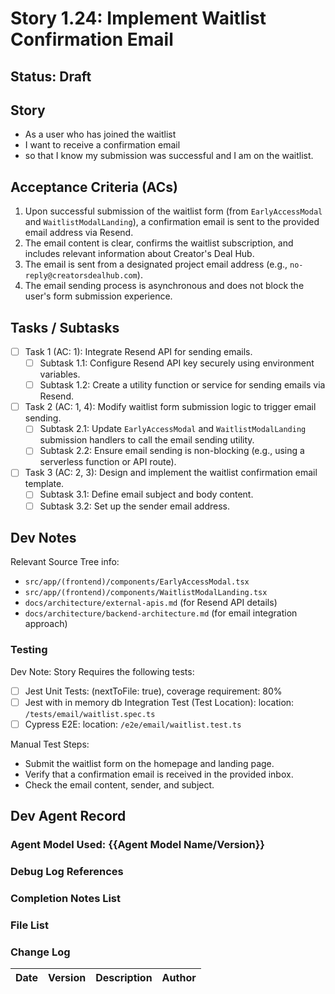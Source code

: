 # Story 1.24: Implement Waitlist Confirmation Email

## Status: Draft

## Story

- As a user who has joined the waitlist
- I want to receive a confirmation email
- so that I know my submission was successful and I am on the waitlist.

## Acceptance Criteria (ACs)

1.  Upon successful submission of the waitlist form (from `EarlyAccessModal` and `WaitlistModalLanding`), a confirmation email is sent to the provided email address via Resend.
2.  The email content is clear, confirms the waitlist subscription, and includes relevant information about Creator's Deal Hub.
3.  The email is sent from a designated project email address (e.g., `no-reply@creatorsdealhub.com`).
4.  The email sending process is asynchronous and does not block the user's form submission experience.

## Tasks / Subtasks

- [ ] Task 1 (AC: 1): Integrate Resend API for sending emails.
  - [ ] Subtask 1.1: Configure Resend API key securely using environment variables.
  - [ ] Subtask 1.2: Create a utility function or service for sending emails via Resend.
- [ ] Task 2 (AC: 1, 4): Modify waitlist form submission logic to trigger email sending.
  - [ ] Subtask 2.1: Update `EarlyAccessModal` and `WaitlistModalLanding` submission handlers to call the email sending utility.
  - [ ] Subtask 2.2: Ensure email sending is non-blocking (e.g., using a serverless function or API route).
- [ ] Task 3 (AC: 2, 3): Design and implement the waitlist confirmation email template.
  - [ ] Subtask 3.1: Define email subject and body content.
  - [ ] Subtask 3.2: Set up the sender email address.

## Dev Notes

Relevant Source Tree info:
- `src/app/(frontend)/components/EarlyAccessModal.tsx`
- `src/app/(frontend)/components/WaitlistModalLanding.tsx`
- `docs/architecture/external-apis.md` (for Resend API details)
- `docs/architecture/backend-architecture.md` (for email integration approach)

### Testing

Dev Note: Story Requires the following tests:

- [ ] Jest Unit Tests: (nextToFile: true), coverage requirement: 80%
- [ ] Jest with in memory db Integration Test (Test Location): location: `/tests/email/waitlist.spec.ts`
- [ ] Cypress E2E: location: `/e2e/email/waitlist.test.ts`

Manual Test Steps:
- Submit the waitlist form on the homepage and landing page.
- Verify that a confirmation email is received in the provided inbox.
- Check the email content, sender, and subject.

## Dev Agent Record

### Agent Model Used: {{Agent Model Name/Version}}

### Debug Log References

### Completion Notes List

### File List

### Change Log

| Date | Version | Description | Author |
| :--- | :------ | :---------- | :----- |
